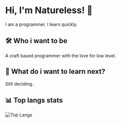 
# Hi, I'm Natureless! 👋
I am a programmer. I learn quickly.

## 🛠️ Who i want to be
A craft based programmer with the love for low level.

## 🔮 What do i want to learn next?
Still deciding..

## 📊 Top langs stats
![Top Langs](https://github-readme-stats.vercel.app/api/top-langs/?username=naturelessGit&layout=compact)


